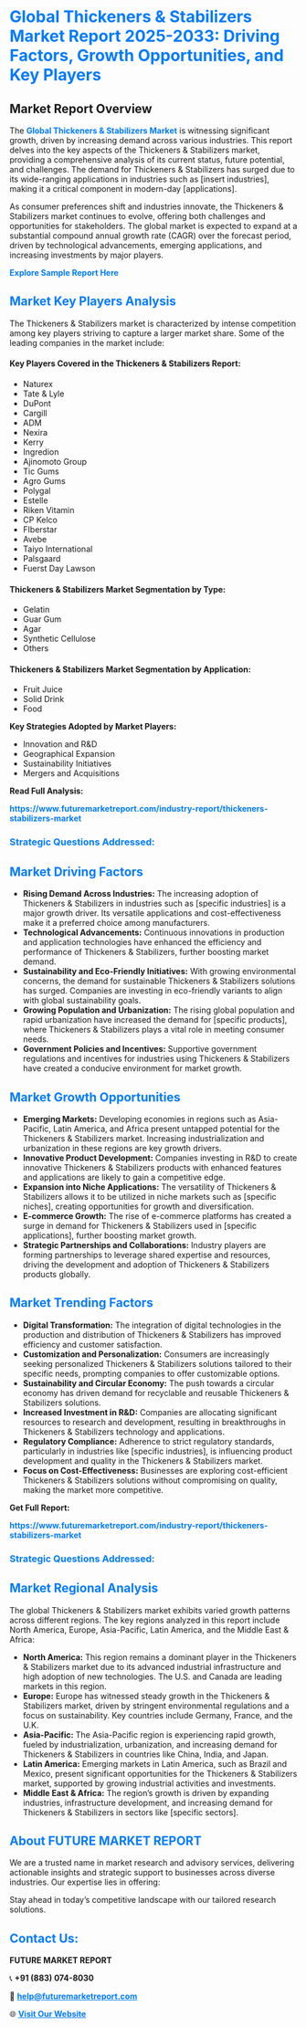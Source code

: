 <h1 style="color: #007BFF;">Global Thickeners & Stabilizers Market Report 2025-2033: Driving Factors, Growth Opportunities, and Key Players</h1>

<section id="overview">
<h2>Market Report Overview</h2>
<p>The <a href="https://www.futuremarketreport.com/industry-report/thickeners-stabilizers-market" style="color: #007BFF; text-decoration: none;"><strong>Global Thickeners & Stabilizers Market</strong></a> is witnessing significant growth, driven by increasing demand across various industries. This report delves into the key aspects of the Thickeners & Stabilizers market, providing a comprehensive analysis of its current status, future potential, and challenges. The demand for Thickeners & Stabilizers has surged due to its wide-ranging applications in industries such as [insert industries], making it a critical component in modern-day [applications].</p>
<p>As consumer preferences shift and industries innovate, the Thickeners & Stabilizers market continues to evolve, offering both challenges and opportunities for stakeholders. The global market is expected to expand at a substantial compound annual growth rate (CAGR) over the forecast period, driven by technological advancements, emerging applications, and increasing investments by major players.</p>
</section>

<section id="overview">
<p><a href="https://www.futuremarketreport.com/request-sample/reportId=91225" style="color: #007BFF; text-decoration: none;"><strong>Explore Sample Report Here</strong></a></p>
</section>

<section id="key-players">
<h2 style="color: #007BFF;">Market Key Players Analysis</h2>
<p>The Thickeners & Stabilizers market is characterized by intense competition among key players striving to capture a larger market share. Some of the leading companies in the market include:</p>
<h4>Key Players Covered in the Thickeners & Stabilizers Report:</h4>
<ul><li>Naturex</li><li>Tate &amp; Lyle</li><li>DuPont</li><li>Cargill</li><li>ADM</li><li>Nexira</li><li>Kerry</li><li>Ingredion</li><li>Ajinomoto Group</li><li>Tic Gums</li><li>Agro Gums</li><li>Polygal</li><li>Estelle</li><li>Riken Vitamin</li><li>CP Kelco</li><li>FIberstar</li><li>Avebe</li><li>Taiyo International</li><li>Palsgaard</li><li>Fuerst Day Lawson</li></ul>
<h4>Thickeners & Stabilizers Market Segmentation by Type:</h4>
<ul><li>Gelatin</li><li>Guar Gum</li><li>Agar</li><li>Synthetic Cellulose</li><li>Others</li></ul>

<h4>Thickeners & Stabilizers Market Segmentation by Application:</h4>
<ul><li>Fruit Juice</li><li>Solid Drink</li><li>Food</li></ul>
<p><strong>Key Strategies Adopted by Market Players:</strong></p>
<ul>
<li>Innovation and R&D</li>
<li>Geographical Expansion</li>
<li>Sustainability Initiatives</li>
<li>Mergers and Acquisitions</li>
</ul>
</section>

<section>
<p><strong>Read Full Analysis: </strong></p><a href="https://www.futuremarketreport.com/industry-report/thickeners-stabilizers-market" style="color: #007BFF; text-decoration: none;"><strong>https://www.futuremarketreport.com/industry-report/thickeners-stabilizers-market</strong></a>
<h3 style="color: #007BFF;">Strategic Questions Addressed:</h3>
</section>

<section id="driving-factors">
<h2 style="color: #007BFF;">Market Driving Factors</h2>
<ul>
<li><strong>Rising Demand Across Industries:</strong> The increasing adoption of Thickeners & Stabilizers in industries such as [specific industries] is a major growth driver. Its versatile applications and cost-effectiveness make it a preferred choice among manufacturers.</li>
<li><strong>Technological Advancements:</strong> Continuous innovations in production and application technologies have enhanced the efficiency and performance of Thickeners & Stabilizers, further boosting market demand.</li>
<li><strong>Sustainability and Eco-Friendly Initiatives:</strong> With growing environmental concerns, the demand for sustainable Thickeners & Stabilizers solutions has surged. Companies are investing in eco-friendly variants to align with global sustainability goals.</li>
<li><strong>Growing Population and Urbanization:</strong> The rising global population and rapid urbanization have increased the demand for [specific products], where Thickeners & Stabilizers plays a vital role in meeting consumer needs.</li>
<li><strong>Government Policies and Incentives:</strong> Supportive government regulations and incentives for industries using Thickeners & Stabilizers have created a conducive environment for market growth.</li>
</ul>
</section>

<section id="growth-opportunities">
<h2 style="color: #007BFF;">Market Growth Opportunities</h2>
<ul>
<li><strong>Emerging Markets:</strong> Developing economies in regions such as Asia-Pacific, Latin America, and Africa present untapped potential for the Thickeners & Stabilizers market. Increasing industrialization and urbanization in these regions are key growth drivers.</li>
<li><strong>Innovative Product Development:</strong> Companies investing in R&D to create innovative Thickeners & Stabilizers products with enhanced features and applications are likely to gain a competitive edge.</li>
<li><strong>Expansion into Niche Applications:</strong> The versatility of Thickeners & Stabilizers allows it to be utilized in niche markets such as [specific niches], creating opportunities for growth and diversification.</li>
<li><strong>E-commerce Growth:</strong> The rise of e-commerce platforms has created a surge in demand for Thickeners & Stabilizers used in [specific applications], further boosting market growth.</li>
<li><strong>Strategic Partnerships and Collaborations:</strong> Industry players are forming partnerships to leverage shared expertise and resources, driving the development and adoption of Thickeners & Stabilizers products globally.</li>
</ul>
</section>

<section id="trending-factors">
<h2 style="color: #007BFF;">Market Trending Factors</h2>
<ul>
<li><strong>Digital Transformation:</strong> The integration of digital technologies in the production and distribution of Thickeners & Stabilizers has improved efficiency and customer satisfaction.</li>
<li><strong>Customization and Personalization:</strong> Consumers are increasingly seeking personalized Thickeners & Stabilizers solutions tailored to their specific needs, prompting companies to offer customizable options.</li>
<li><strong>Sustainability and Circular Economy:</strong> The push towards a circular economy has driven demand for recyclable and reusable Thickeners & Stabilizers solutions.</li>
<li><strong>Increased Investment in R&D:</strong> Companies are allocating significant resources to research and development, resulting in breakthroughs in Thickeners & Stabilizers technology and applications.</li>
<li><strong>Regulatory Compliance:</strong> Adherence to strict regulatory standards, particularly in industries like [specific industries], is influencing product development and quality in the Thickeners & Stabilizers market.</li>
<li><strong>Focus on Cost-Effectiveness:</strong> Businesses are exploring cost-efficient Thickeners & Stabilizers solutions without compromising on quality, making the market more competitive.</li>
</ul>
</section>

<section>
<p><strong>Get Full Report: </strong></p><a href="https://www.futuremarketreport.com/industry-report/thickeners-stabilizers-market" style="color: #007BFF; text-decoration: none;"><strong>https://www.futuremarketreport.com/industry-report/thickeners-stabilizers-market</strong></a>
<h3 style="color: #007BFF;">Strategic Questions Addressed:</h3>
</section>


<section id="regional-analysis">
<h2 style="color: #007BFF;">Market Regional Analysis</h2>
<p>The global Thickeners & Stabilizers market exhibits varied growth patterns across different regions. The key regions analyzed in this report include North America, Europe, Asia-Pacific, Latin America, and the Middle East & Africa:</p>
<ul>
<li><strong>North America:</strong> This region remains a dominant player in the Thickeners & Stabilizers market due to its advanced industrial infrastructure and high adoption of new technologies. The U.S. and Canada are leading markets in this region.</li>
<li><strong>Europe:</strong> Europe has witnessed steady growth in the Thickeners & Stabilizers market, driven by stringent environmental regulations and a focus on sustainability. Key countries include Germany, France, and the U.K.</li>
<li><strong>Asia-Pacific:</strong> The Asia-Pacific region is experiencing rapid growth, fueled by industrialization, urbanization, and increasing demand for Thickeners & Stabilizers in countries like China, India, and Japan.</li>
<li><strong>Latin America:</strong> Emerging markets in Latin America, such as Brazil and Mexico, present significant opportunities for the Thickeners & Stabilizers market, supported by growing industrial activities and investments.</li>
<li><strong>Middle East & Africa:</strong> The region’s growth is driven by expanding industries, infrastructure development, and increasing demand for Thickeners & Stabilizers in sectors like [specific sectors].</li>
</ul>
</section>

<footer>
<h2 style="color: #007BFF;">About FUTURE MARKET REPORT</h2>
<p>We are a trusted name in market research and advisory services, delivering actionable insights and strategic support to businesses across diverse industries. Our expertise lies in offering:</p>

<p>Stay ahead in today’s competitive landscape with our tailored research solutions.</p>

<h2 style="color: #007BFF;">Contact Us:</h2>
<p><strong>FUTURE MARKET REPORT</strong></p>
<p>📞 <strong>+91 (883) 074-8030</strong></p>
<p>📧 <strong><a href="mailto:help@futuremarketreport.com" style="color: #007BFF;">help@futuremarketreport.com</a></strong></p>
<p>🌐 <strong><a href="https://www.futuremarketreport.com/" style="color: #007BFF;">Visit Our Website</a></strong></p>
</footer>